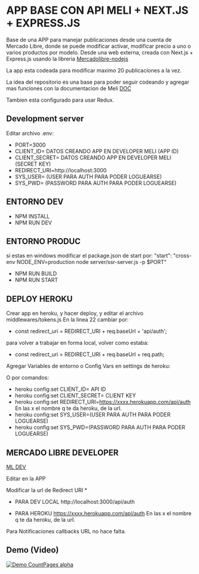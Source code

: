 # APP BASE CON API MELI + NEXT.JS + EXPRESS.JS

Base de una APP para manejar publicaciones desde una cuenta de Mercado Libre, donde se puede modificar activar, modificar precio a uno o varios productos por modelo.
Desde una web externa, creada con Next.js + Express.js usando la libreria [Mercadolibre-nodejs](https://github.com/pentagramacs/mercadolibre-nodejs) 

La app esta codeada para modificar maximo 20 publicaciones a la vez.

La idea del repositorio es una base para poder seguir codeando y agregar mas funciones con la documentacion de Meli [DOC](https://developers.mercadolibre.com.ar/es_ar/nodejs-es)

Tambien esta configurado para usar Redux.

## Development server

Editar archivo .env:
- PORT=3000
- CLIENT_ID= DATOS CREANDO APP EN DEVELOPER MELI (APP ID)
- CLIENT_SECRET= DATOS CREANDO APP EN DEVELOPER MELI (SECRET KEY)
- REDIRECT_URI=http://localhost:3000
- SYS_USER= (USER PARA AUTH PARA PODER LOGUEARSE)
- SYS_PWD= (PASSWORD PARA AUTH PARA PODER LOGUEARSE)

## ENTORNO DEV
- NPM INSTALL
- NPM RUN DEV

## ENTORNO PRODUC
si estas en windows modificar el package.json de start por:
		"start": "cross-env NODE_ENV=production node server/ssr-server.js -p $PORT"

- NPM RUN BUILD
- NPM RUN START

## DEPLOY HEROKU

Crear app en heroku, y hacer deploy, y editar el archivo middlewares/tokens.js
En la linea 22 cambiar por:
- const redirect_uri = REDIRECT_URI + req.baseUrl + 'api/auth';

para volver a trabajar en forma local, volver como estaba:
- 	const redirect_uri = REDIRECT_URI + req.baseUrl + req.path;

Agregar Variables de entorno o Config Vars en settings de heroku:

O por comandos:
- heroku config:set CLIENT_ID= API ID
- heroku config:set CLIENT_SECRET= CLIENT KEY
- heroku config:set REDIRECT_URI=https://xxxx.herokuapp.com/api/auth
En las x el nombre q te da heroku, de la url.
- heroku config:set SYS_USER=(USER PARA AUTH PARA PODER LOGUEARSE)
- heroku config:set SYS_PWD=(PASSWORD PARA AUTH PARA PODER LOGUEARSE)

## MERCADO LIBRE DEVELOPER
[ML DEV](https://developers.mercadolibre.com.ar/)

Editar en la APP 

Modificar la url de Redirect URI *
- PARA DEV LOCAL
http://localhost:3000/api/auth

- PARA HEROKU
https://xxxx.herokuapp.com/api/auth
En las x el nombre q te da heroku, de la url.

Para Notificaciones callbacks URL no hace falta.

## Demo (Video)
[![Demo CountPages alpha](https://j.gifs.com/5Qp4nx.gif)](https://www.youtube.com/watch?v=-MdFxTf0IIk)